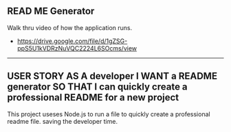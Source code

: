 READ ME Generator
-----
Walk thru video of how the application runs.
* https://drive.google.com/file/d/1gZSG-ppS5U1kVDRzNuVQC2224L6SOcms/view
------
USER STORY
AS A developer
I WANT a README generator
SO THAT I can quickly create a professional README for a new project
------

This project useses Node.js to run a file to quickly create a professional readme file. saving the developer time.
